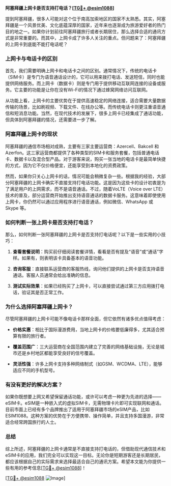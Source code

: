 **阿塞拜疆上网卡是否支持打电话？[[TG💪+ @esim1088](https://t.me/s/esim1088)]**

提到阿塞拜疆，很多人可能对这个位于南高加索地区的国家不太熟悉。其实，阿塞拜疆是一个风景优美、文化底蕴深厚的国家，近年来也逐渐成为旅游爱好者的热门目的地之一。如果你计划前往阿塞拜疆旅行或者长期居住，那么选择合适的通讯方式是非常重要的。而其中，上网卡成了许多人关注的重点。但问题来了：阿塞拜疆的上网卡到底能不能打电话呢？

### 上网卡与电话卡的区别

首先，我们需要明确上网卡和电话卡之间的区别。通常情况下，传统的电话卡（SIM卡）是专门为语音通话设计的，它可以用来拨打电话、发送短信，同时也能提供网络服务。而上网卡（数据卡）则是专门用于提供移动互联网连接的设备或服务。它主要的功能是让你在没有Wi-Fi的情况下通过蜂窝网络访问互联网。

从功能上看，上网卡的主要优势在于提供高速稳定的网络连接，适合需要大量数据传输的场景，比如刷视频、下载文件、在线办公等。而传统电话卡则更注重语音通信和短消息功能。当然，在现代技术的发展下，很多上网卡已经集成了通话功能，但具体到阿塞拜疆的情况，还需要进一步了解。

### 阿塞拜疆上网卡的现状

阿塞拜疆的通信市场相对成熟，主要有三家主要运营商：Azercell、Bakcell 和 Azerfon。这三家运营商都提供了各种类型的SIM卡和服务套餐，包括普通电话卡、数据卡以及混合型产品。对于游客来说，购买一张当地的电话卡是最简单快捷的方式，因为它不仅价格便宜，还能享受到本地化的资费政策。

然而，如果你只关心上网卡的话，情况可能会稍微复杂一些。根据我的经验，大部分阿塞拜疆的上网卡确实不直接支持打电话功能。这是因为这些卡的设计初衷是为了满足用户的上网需求，而不是语音通话。不过，随着VoLTE（Voice over LTE）技术的普及，部分运营商开始推出支持语音通话的数据卡服务。这意味着即使使用上网卡，你仍然可以通过应用程序进行语音通话，例如微信、WhatsApp 或 Skype 等。

### 如何判断一张上网卡是否支持打电话？

那么，如何判断一张阿塞拜疆的上网卡是否支持打电话呢？以下是一些实用的小技巧：

1. **查看套餐说明**：购买前仔细阅读套餐详情，看看是否有提及“语音”或“通话”字样。如果有，则表明该卡具备基本的语音功能。
   
2. **咨询客服**：直接联系运营商的客服热线，询问他们提供的上网卡是否支持语音通话。客服人员通常会给出准确的信息。

3. **测试实际效果**：如果已经购买了上网卡，可以直接尝试通过第三方应用拨打电话，验证其是否正常工作。

### 为什么选择阿塞拜疆上网卡？

尽管阿塞拜疆的上网卡可能不像电话卡那样全面，但它依然有诸多优点值得考虑：

- **价格实惠**：相比于国际漫游费用，当地上网卡的价格要低廉得多，尤其适合预算有限的旅行者。
  
- **覆盖范围广**：三大运营商在全国范围内建立了完善的网络基础设施，无论是城市还是乡村地区都能享受良好的信号覆盖。

- **灵活性强**：许多上网卡支持多种网络制式（如GSM、WCDMA、LTE），能够适应不同的手机型号。

### 有没有更好的解决方案？

如果你既想要上网又希望保留通话功能，或许可以考虑一种更为先进的选择——eSIM卡。eSIM是一种嵌入式的虚拟SIM卡，无需物理卡片即可实现联网和通话。目前市面上已经有多个品牌推出了适用于阿塞拜疆市场的eSIM产品，比如ESIM1088。这种方案的优势在于方便携带、操作简单，并且支持多国漫游，非常适合经常跨国旅行的人士。

### 总结

综上所述，阿塞拜疆的上网卡通常是不直接支持打电话的，但借助现代通信技术和eSIM卡的应用，我们完全可以实现这一目标。无论你是短期游客还是长期居民，都应该根据自己的实际需求来选择最适合自己的通讯方案。希望本文能为你提供一些有用的参考信息[[TG💪+ @esim1088](https://t.me/s/esim1088)]！

[[TG💪+ @esim1088](https://t.me/s/esim1088) ![Image](https://i.postimg.cc/4NQfJmqS/Snipaste-2025-05-13-00-14-12.png)]